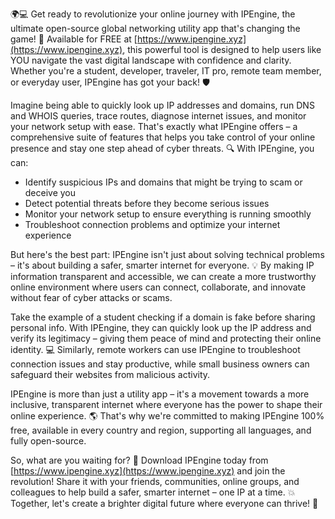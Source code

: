 🌍💻 Get ready to revolutionize your online journey with IPEngine, the ultimate open-source global networking utility app that's changing the game! 🚀 Available for FREE at [https://www.ipengine.xyz](https://www.ipengine.xyz), this powerful tool is designed to help users like YOU navigate the vast digital landscape with confidence and clarity. Whether you're a student, developer, traveler, IT pro, remote team member, or everyday user, IPEngine has got your back! 🛡️

Imagine being able to quickly look up IP addresses and domains, run DNS and WHOIS queries, trace routes, diagnose internet issues, and monitor your network setup with ease. That's exactly what IPEngine offers – a comprehensive suite of features that helps you take control of your online presence and stay one step ahead of cyber threats. 🔍 With IPEngine, you can:

* Identify suspicious IPs and domains that might be trying to scam or deceive you
* Detect potential threats before they become serious issues
* Monitor your network setup to ensure everything is running smoothly
* Troubleshoot connection problems and optimize your internet experience

But here's the best part: IPEngine isn't just about solving technical problems – it's about building a safer, smarter internet for everyone. 💡 By making IP information transparent and accessible, we can create a more trustworthy online environment where users can connect, collaborate, and innovate without fear of cyber attacks or scams.

Take the example of a student checking if a domain is fake before sharing personal info. With IPEngine, they can quickly look up the IP address and verify its legitimacy – giving them peace of mind and protecting their online identity. 💻 Similarly, remote workers can use IPEngine to troubleshoot connection issues and stay productive, while small business owners can safeguard their websites from malicious activity.

IPEngine is more than just a utility app – it's a movement towards a more inclusive, transparent internet where everyone has the power to shape their online experience. 🌎 That's why we're committed to making IPEngine 100% free, available in every country and region, supporting all languages, and fully open-source.

So, what are you waiting for? 🤔 Download IPEngine today from [https://www.ipengine.xyz](https://www.ipengine.xyz) and join the revolution! Share it with your friends, communities, online groups, and colleagues to help build a safer, smarter internet – one IP at a time. 💥 Together, let's create a brighter digital future where everyone can thrive! 🌟